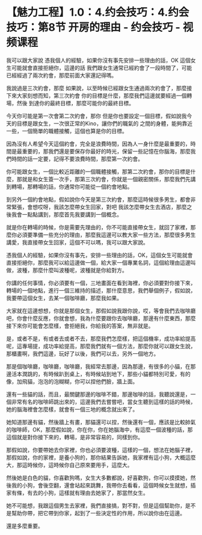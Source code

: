 # 【魅力工程】1.0：4.约会技巧：4.约会技巧：第8节 开房的理由 - 约会技巧 - 视频课程

我可以跟大家說 憑我個人的經驗，如果你沒有事先安排一些理由的話，OK 這個女生可能就會直接拒絕你，這邊的話 我們跟女生通常已經約會了一段時間了，可能已經經過了兩次約會，那麼前面大家還記得嗎。

我說過是三次約會，那麼 如果說，以至時候已經跟女生通過兩次約會了，那麼接下來大家刻想而知，第三次約會 你的目標是什麼，那麼我們這邊就要經過一個轉場，然後 到達你的最終目標，那麼可能你的最終目標。

今天你可能是第一次會第二次約會，那你 但是你也要設定一個目標，假如說我今天的目標是跟女生，一次很正常的Kino，讓你們的職氣的 之間的身體，能夠靠近一些，一個簡單的職體接觸，這個也算是你的目標。

因為沒有人希望今天這個約會，完全是浪費時間，因為人一身什麼是最重要的，時間是最重要的，那我們還是要保存你最好的時光，保留一些記憶在你腦海，那麼我們時間的話一定要，記得不要浪費時間，那麼第一次約會。

你可能跟女生，一個比較近距離的一個職體接觸，那第二次約會，那你的目標是什麼，那就是和女生簽一次手，那第三次約會，你就是一個親密關係，那麼我們先講到轉場，那轉場的話，你通常你可能從一個約會地點。

到另外一個約會地點，假如說你今天是第三次約會，那麼這時候很多男生，都會非常緊張，會想哎呀，我該怎麼帶女生回家，對吧 我該怎麼帶女生去酒店，那麼之後我會一點點講到，那麼首先我要講到一個概念。

就是你在轉場的時候，你是需要先理由的，你不可能直接帶女生，就回了家裡，那麼你必須要準備一些充分的理由，那麼我這邊可以教大家一些方法，那麼很多男生講愛，我直接帶女生回家，這個不可以嗎，我可以跟大家說。

憑我個人的經驗，如果你沒有事先，安排一些理由的話，OK，這個女生可能就會直接拒絕你，那麼我可以給這邊做一個，給大家一個專業名詞，這個給理由這邊叫做，波種，那麼什麼叫波種呢，波種就是你給對方。

你講的任何事情，你必須要有一個，三地畫面在看到海裡，你必須要對你接下來，轉場的一個地點，進行一個三維持的描述，那什麼意思，我們舉個例子，假如說，我要帶這個女生，去某一個咖啡廳，那麼我如果。

大家就在這邊想想，你就是那個女生，那假如說我跟你說，哎，等會我們去咖啡廳吧，你會什麼反應，你就會想，我為什麼要跟你去咖啡廳，那邊有什麼東西，那麼接下來你可能會怎麼樣，會拒絕我，你給我的答案，無非就是。

是，或者不是，有或者去或者不去，那麼我們怎麼樣，把這個機率，成功率給提高呢，這專場提，成功率給提高，那麼我們就有一個方法，那麼你就可以跟女生說，那櫃畫啊，我們這邊，玩好了以後，我們可以去，另外一個地方。

那是個咖啡廳，咖啡廳，咖啡廳，我經常去那邊，因為那邊，有很多的小貓，在那邊活本潤跳的，有時候趴到桌上，有時候站到地下，那些小貓都特別可愛，有的像，加飛貓，泡泡的泡糊糊，你可以捏他們臉，牆上面。

還有一些貓的話，而且，最關鍵那邊的咖啡不錯，那邊咖啡的話，我聽說還是，一個非常有名的咖啡師跳出來的，這邊我們去嘗嘗吧，當女生聽到這樣的話的時候，她的腦海裡會怎麼樣，就會有一個三地的概念就出來了。

她知道那邊有貓，然後牆上有畫，那貓還可以捏，然後還有一個，應該是比較帥氣的咖啡師，OK，那麼假如說，你在你，你在她腦海中，有這麼一個波種的話，那這個就是對你接下來的，轉場，是非常容易的，同樣到你。

那假如說，你要帶她去你家裡，你也必須要波種，這樣的一個，想法在她腦子裡，那假如說，你的家裡，是養小狗的，那你結果告訴她，我家裡有這小狗，大概這麼大，那這時候你，這時候你自己原來要用手，這麼大。

然後她是白色的貓，你喜歡狗嗎，女生大多數都說，好喜歡狗，你可以摸摸她，然後我的小狗，會後空翻，還會站起來跳舞，我帶你去看看，這個時候女生就想，插家有條，有去的小狗，這樣就有理由去她家了，那當然女生。

她不可能想，我跟這個男生去家裡，我們直接搞，對不對，但是這個幫助你，是不是幫助你帶，把它帶到你家，起到了一些決定性的作用，所以說你由在這邊。

還是多麼重要。